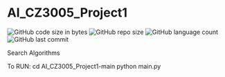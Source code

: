 # AI_CZ3005_Project1
![GitHub code size in bytes](https://img.shields.io/github/languages/code-size/roydonauyr/AI_CZ3005_Project1)
![GitHub repo size](https://img.shields.io/github/repo-size/roydonauyr/AI_CZ3005_Project1)
![GitHub language count](https://img.shields.io/github/languages/count/roydonauyr/AI_CZ3005_Project1)
![GitHub last commit](https://img.shields.io/github/last-commit/roydonauyr/AI_CZ3005_Project1)

Search Algorithms

To RUN:
cd AI_CZ3005_Project1-main
python main.py
